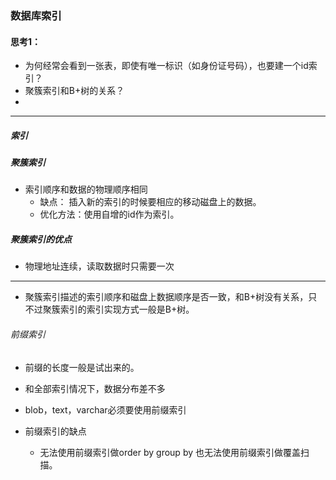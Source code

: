 ### 数据库索引

#### 思考1：
- 为何经常会看到一张表，即使有唯一标识（如身份证号码），也要建一个id索引？
- 聚簇索引和B+树的关系？
-


----
##### 索引





##### 聚簇索引
- 索引顺序和数据的物理顺序相同
	- 缺点： 插入新的索引的时候要相应的移动磁盘上的数据。
	- 优化方法：使用自增的id作为索引。




##### 聚簇索引的优点
- 物理地址连续，读取数据时只需要一次


----
- 聚簇索引描述的索引顺序和磁盘上数据顺序是否一致，和B+树没有关系，只不过聚簇索引的索引实现方式一般是B+树。



###### 前缀索引
- 前缀的长度一般是试出来的。
- 和全部索引情况下，数据分布差不多
- blob，text，varchar必须要使用前缀索引

- 前缀索引的缺点
	- 无法使用前缀索引做order by  group by 也无法使用前缀索引做覆盖扫描。
